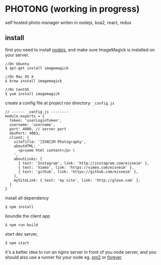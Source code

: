 PHOTONG (working in progress)
==============
self hosted photo manager writen in nodejs, koa2, react, redux


## install
first you need to install [nodejs](https://nodejs.org/), and make sure ImageMagick is installed on your server.
```
//On Ubuntu
$ apt-get install imagemagick

//On Mac OS X
$ brew install imagemagick

//On CentOS
$ yum install imagemagick
```
create a config file at project roo directory: `_config.js`
```
// ------ _config.js --------
module.exports = {
  token: 'userLoginToken',
  username: 'username',
  port: 4000, // server port
  devPort: 4003,
  client: {
    siteTitle: 'ΞISNΞIM Photography',
    aboutHTML: '
      <p>some html content</p> \
    ',
    aboutLinks: [
      { text: 'Instagram', link: 'http://instagram.com/eisneim' },
      { text: 'Vimeo', link: 'https://vimeo.com/eisneim' },
      { text: 'github', link: 'https://github.com/eisneim' },
    ],
    mySiteLink: { text: 'my site', link: 'http://glexe.com' },
  }
}
```

install all dependency
```
$ npm install
```
boundle the client app
```
$ npm run build
```
start dev server,
```
$ npm start
```
it's a better idea to run an nginx server in front of you node server, and you should also use a runner for your node eg. [pm2](https://www.npmjs.com/package/pm2) or [forever](https://www.npmjs.com/package/forever)
